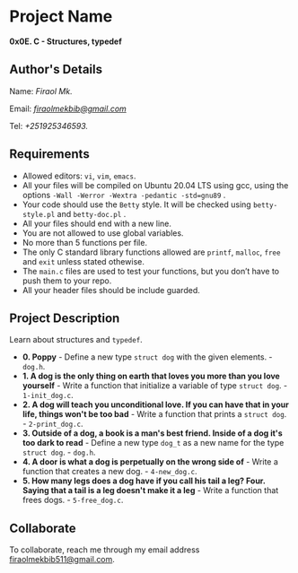 # Project Name
**0x0E. C - Structures, typedef**

## Author's Details
Name: *Firaol Mk.*

Email: *firaolmekbib@gmail.com*

Tel: *+251925346593.*

##  Requirements
*   Allowed editors: `vi`, `vim`, `emacs`.
*   All your files will be compiled on Ubuntu 20.04 LTS using gcc, using the options `-Wall -Werror -Wextra -pedantic -std=gnu89` .
*   Your code should use the `Betty` style. It will be checked using `betty-style.pl` and `betty-doc.pl` .
*   All your files should end with a new line.
*   You are not allowed to use global variables.
*   No more than 5 functions per file.
*   The only C standard library functions allowed are `printf`, `malloc`, `free` and `exit` unless stated othewise.
*   The `main.c` files are used to test your functions, but you don’t have to push them to your repo.
*   All your header files should be include guarded.


## Project Description
Learn about structures and `typedef`.

* **0. Poppy** - Define a new type `struct dog` with the given elements. - `dog.h`.
* **1. A dog is the only thing on earth that loves you more than you love yourself** - Write a function that initialize a variable of type `struct dog`. - `1-init_dog.c`.
* **2. A dog will teach you unconditional love. If you can have that in your life, things won't be too bad** - Write a function that prints a `struct dog`. - `2-print_dog.c`.
* **3. Outside of a dog, a book is a man's best friend. Inside of a dog it's too dark to read** - Define a new type `dog_t` as a new name for the type `struct dog`. - `dog.h`.
* **4. A door is what a dog is perpetually on the wrong side of** - Write a function that creates a new dog. - `4-new_dog.c`.
* **5. How many legs does a dog have if you call his tail a leg? Four. Saying that a tail is a leg doesn't make it a leg** - Write a function that frees dogs. - `5-free_dog.c`.


## Collaborate

To collaborate, reach me through my email address firaolmekbib511@gmail.com.
